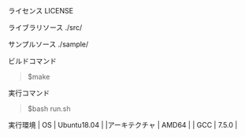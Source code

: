 ライセンス
LICENSE

ライブラリソース
./src/

サンプルソース
./sample/

ビルドコマンド
> $make

実行コマンド
> $bash run.sh

実行環境
| OS | Ubuntu18.04 |
|アーキテクチャ | AMD64 |
| GCC | 7.5.0 |
